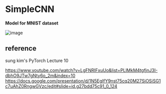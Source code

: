 # SimpleCNN

**Model for MNIST dataset**

![image](https://user-images.githubusercontent.com/56115311/103484562-1a82a400-4e33-11eb-9ece-295fcbb529ce.png)

## reference
sung kim's PyTorch Lecture 10

https://www.youtube.com/watch?v=LgFNRIFxuUo&list=PLlMkM4tgfjnJ3I-dbhO9JTw7gNty6o_2m&index=10
https://docs.google.com/presentation/d/1N5EgIfY9nst75cq20M27SjOSiSG1c7uAhZ0RngwGVzc/edit#slide=id.g27bdd75c91_0_124
